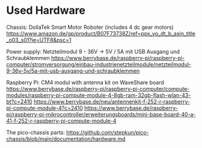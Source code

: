 # Used Hardware

Chassis: DollaTek Smart Motor Roboter (includes 4 dc gear motors)
https://www.amazon.de/gp/product/B07F73738Z/ref=ppx_yo_dt_b_asin_title_o03_s01?ie=UTF8&psc=1

Power supply: Netzteilmodul 9 - 36V -> 5V / 5A mit USB Ausgang und Schraubklemmen
https://www.berrybase.de/raspberry-pi/raspberry-pi-computer/stromversorgung/einbau-industrienetzteilmodule/netzteilmodul-9-36v-5v/5a-mit-usb-ausgang-und-schraubklemmen

Raspberry Pi: CM4 modul with antenna kit on WaveShare board
https://www.berrybase.de/raspberry-pi/raspberry-pi-computer/compute-modules/raspberry-pi-compute-module-4-8gb-ram-32gb-flash-wlan-43-bt?c=2410
https://www.berrybase.de/neu/antennenkit-f-252-r-raspberry-pi-compute-module-4?c=2410
https://www.berrybase.de/raspberry-pi/raspberry-pi-mikrocontroller/erweiterungsboards/mini-base-board-40-a-41-f-252-r-raspberry-pi-compute-module-4

The pico-chassis parts:
https://github.com/stepkun/pico-chassis/blob/main/documentation/hardware.md
